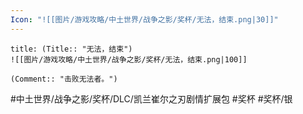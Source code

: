 ```yaml
---
Icon: "![[图片/游戏攻略/中土世界/战争之影/奖杯/无法，结束.png|30]]"
---
```

```ad-common-silver-trophy
title: (Title:: "无法，结束")
![[图片/游戏攻略/中土世界/战争之影/奖杯/无法，结束.png|100]]

(Comment:: "击败无法者。")
```

#中土世界/战争之影/奖杯/DLC/凯兰崔尔之刃剧情扩展包 #奖杯 #奖杯/银

